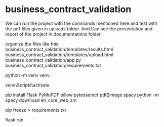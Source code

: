 # business_contract_validation

We can run the project with the commands mentioned here and test with the pdf files given in uploads folder. And Can see the presentation and report of the project in documentations folder 

organize the files like this
business_contract_validation/templates/results.html
business_contract_validation/templates/upload.html
business_contract_validation/app.py
business_contract_validation/requirements.txt


python -m venv venv

venv\Scripts\activate

pip install Flask PyMuPDF pillow pytesseract pdf2image spacy
python -m spacy download en_core_web_sm

pip freeze > requirements.txt

flask run
